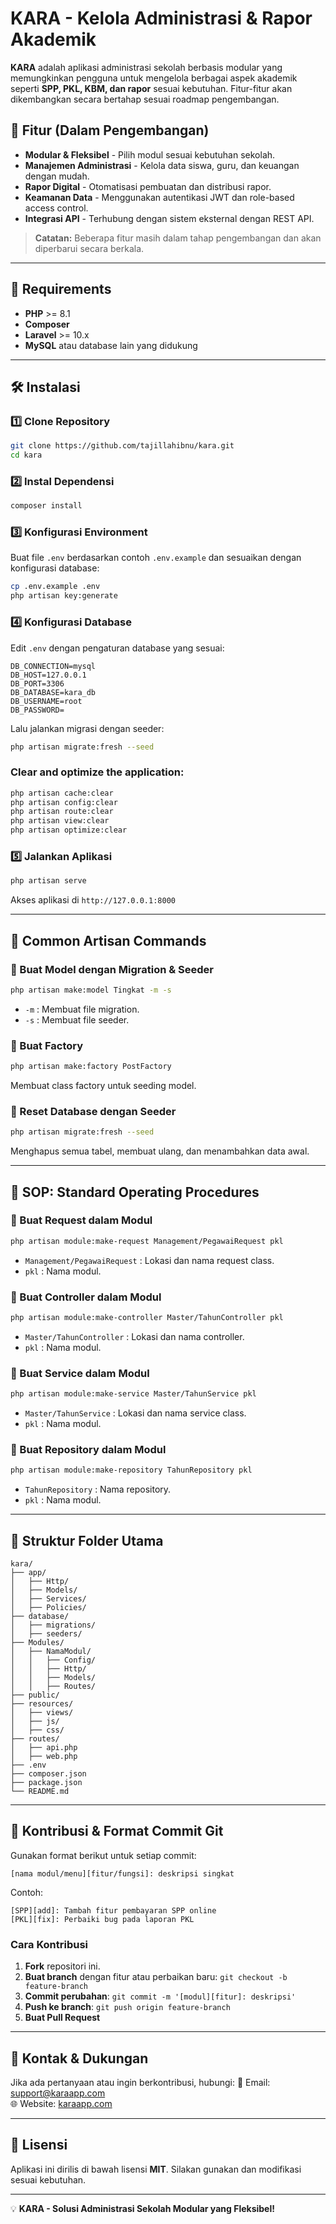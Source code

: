 # KARA - Kelola Administrasi & Rapor Akademik

**KARA** adalah aplikasi administrasi sekolah berbasis modular yang memungkinkan pengguna untuk mengelola berbagai aspek akademik seperti **SPP, PKL, KBM, dan rapor** sesuai kebutuhan. Fitur-fitur akan dikembangkan secara bertahap sesuai roadmap pengembangan.

## 🚀 Fitur (Dalam Pengembangan)
- **Modular & Fleksibel** - Pilih modul sesuai kebutuhan sekolah.
- **Manajemen Administrasi** - Kelola data siswa, guru, dan keuangan dengan mudah.
- **Rapor Digital** - Otomatisasi pembuatan dan distribusi rapor.
- **Keamanan Data** - Menggunakan autentikasi JWT dan role-based access control.
- **Integrasi API** - Terhubung dengan sistem eksternal dengan REST API.

> **Catatan:** Beberapa fitur masih dalam tahap pengembangan dan akan diperbarui secara berkala.

---

## 📌 Requirements
- **PHP** >= 8.1
- **Composer**
- **Laravel** >= 10.x
- **MySQL** atau database lain yang didukung

---

## 🛠 Instalasi
### 1️⃣ Clone Repository
```sh
git clone https://github.com/tajillahibnu/kara.git
cd kara
```

### 2️⃣ Instal Dependensi
```sh
composer install
```

### 3️⃣ Konfigurasi Environment
Buat file `.env` berdasarkan contoh `.env.example` dan sesuaikan dengan konfigurasi database:
```sh
cp .env.example .env
php artisan key:generate
```

### 4️⃣ Konfigurasi Database
Edit `.env` dengan pengaturan database yang sesuai:
```
DB_CONNECTION=mysql
DB_HOST=127.0.0.1
DB_PORT=3306
DB_DATABASE=kara_db
DB_USERNAME=root
DB_PASSWORD=
```
Lalu jalankan migrasi dengan seeder:
```sh
php artisan migrate:fresh --seed
```

### Clear and optimize the application:
```bash
php artisan cache:clear
php artisan config:clear
php artisan route:clear
php artisan view:clear
php artisan optimize:clear

```

### 5️⃣ Jalankan Aplikasi
```sh
php artisan serve
```
Akses aplikasi di `http://127.0.0.1:8000`

---

## 📖 Common Artisan Commands
### 🔹 Buat Model dengan Migration & Seeder
```sh
php artisan make:model Tingkat -m -s
```
- `-m` : Membuat file migration.
- `-s` : Membuat file seeder.

### 🔹 Buat Factory
```sh
php artisan make:factory PostFactory
```
Membuat class factory untuk seeding model.

### 🔹 Reset Database dengan Seeder
```sh
php artisan migrate:fresh --seed
```
Menghapus semua tabel, membuat ulang, dan menambahkan data awal.

---

## 📌 SOP: Standard Operating Procedures
### 🔹 Buat Request dalam Modul
```sh
php artisan module:make-request Management/PegawaiRequest pkl
```
- `Management/PegawaiRequest` : Lokasi dan nama request class.
- `pkl` : Nama modul.

### 🔹 Buat Controller dalam Modul
```sh
php artisan module:make-controller Master/TahunController pkl
```
- `Master/TahunController` : Lokasi dan nama controller.
- `pkl` : Nama modul.

### 🔹 Buat Service dalam Modul
```sh
php artisan module:make-service Master/TahunService pkl
```
- `Master/TahunService` : Lokasi dan nama service class.
- `pkl` : Nama modul.

### 🔹 Buat Repository dalam Modul
```sh
php artisan module:make-repository TahunRepository pkl
```
- `TahunRepository` : Nama repository.
- `pkl` : Nama modul.

---

## 📂 Struktur Folder Utama
```
kara/
├── app/
│   ├── Http/
│   ├── Models/
│   ├── Services/
│   ├── Policies/
├── database/
│   ├── migrations/
│   ├── seeders/
├── Modules/
│   ├── NamaModul/
│   │   ├── Config/
│   │   ├── Http/
│   │   ├── Models/
│   │   ├── Routes/
├── public/
├── resources/
│   ├── views/
│   ├── js/
│   ├── css/
├── routes/
│   ├── api.php
│   ├── web.php
├── .env
├── composer.json
├── package.json
└── README.md
```

---

## 📢 Kontribusi & Format Commit Git
Gunakan format berikut untuk setiap commit:
```
[nama modul/menu][fitur/fungsi]: deskripsi singkat
```
Contoh:
```
[SPP][add]: Tambah fitur pembayaran SPP online
[PKL][fix]: Perbaiki bug pada laporan PKL
```
### Cara Kontribusi
1. **Fork** repositori ini.
2. **Buat branch** dengan fitur atau perbaikan baru: `git checkout -b feature-branch`
3. **Commit perubahan**: `git commit -m '[modul][fitur]: deskripsi'`
4. **Push ke branch**: `git push origin feature-branch`
5. **Buat Pull Request**

---

## 📧 Kontak & Dukungan
Jika ada pertanyaan atau ingin berkontribusi, hubungi: 
📩 Email: support@karaapp.com  
🌐 Website: [karaapp.com](https://karaapp.com)

---

## 📜 Lisensi
Aplikasi ini dirilis di bawah lisensi **MIT**. Silakan gunakan dan modifikasi sesuai kebutuhan.

---

💡 **KARA - Solusi Administrasi Sekolah Modular yang Fleksibel!**
